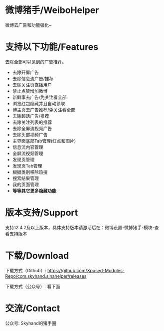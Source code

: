 # 微博猪手/WeiboHelper

微博去广告和功能强化~


# 支持以下功能/Features

去除全部可以见到的广告推荐。

- 去除开屏广告
- 去除信息流广告/推荐
- 去除关注页直播用户
- 禁止点赞增加微博
- 新鲜事去广告/免关注看全部
- 浏览红包隐藏并且自动领取
- 博主页去广告推荐/免关注看全部
- 去除超话广告/推荐
- 去除关注列表的推荐
- 去除全屏流视频广告
- 去除头部视频广告
- 主界面底部Tab管理(红点和图片)
- 信息流内容管理
- 全屏流视频管理
- 发现页管理
- 发现页Tab管理
- 根据类别移除热搜
- 搜索结果管理
- 我的页面管理
- **等等其它更多隐藏功能**



# 版本支持/Support
支持12.4.2及以上版本，具体支持版本请激活后在：微博设置-微博猪手-模块-查看支持版本


# 下载/Download

下载方式（Github）:
https://github.com/Xposed-Modules-Repo/com.skyhand.sinahelper/releases

下载方式（公众号）: 看下面


# 交流/Contact 
公众号: Skyhand的猪手圈

